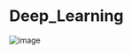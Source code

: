 # Deep_Learning

![image](https://github.com/philoma/Deep_Learning/assets/87674698/dc6253e1-765f-4f1d-b294-715efeaf8760)
